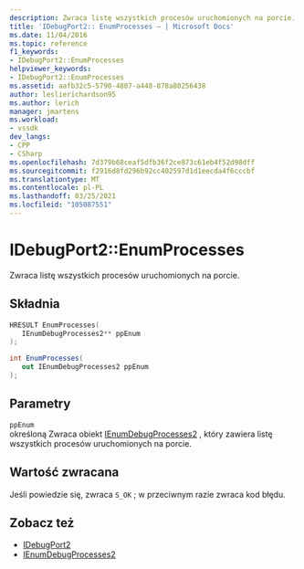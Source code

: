 ```yaml
---
description: Zwraca listę wszystkich procesów uruchomionych na porcie.
title: 'IDebugPort2:: EnumProcesses — | Microsoft Docs'
ms.date: 11/04/2016
ms.topic: reference
f1_keywords:
- IDebugPort2::EnumProcesses
helpviewer_keywords:
- IDebugPort2::EnumProcesses
ms.assetid: aafb32c5-5790-4807-a448-878a80256438
author: leslierichardson95
ms.author: lerich
manager: jmartens
ms.workload:
- vssdk
dev_langs:
- CPP
- CSharp
ms.openlocfilehash: 7d379b68ceaf5dfb36f2ce873c61eb4f52d98dff
ms.sourcegitcommit: f2916d8fd296b92cc402597d1d1eecda4f6cccbf
ms.translationtype: MT
ms.contentlocale: pl-PL
ms.lasthandoff: 03/25/2021
ms.locfileid: "105087551"
---
```

# <a name="idebugport2enumprocesses"></a>IDebugPort2::EnumProcesses
Zwraca listę wszystkich procesów uruchomionych na porcie.

## <a name="syntax"></a>Składnia

```cpp
HRESULT EnumProcesses( 
   IEnumDebugProcesses2** ppEnum
);
```

```csharp
int EnumProcesses( 
   out IEnumDebugProcesses2 ppEnum
);
```

## <a name="parameters"></a>Parametry
`ppEnum`\
określoną Zwraca obiekt [IEnumDebugProcesses2](../../../extensibility/debugger/reference/ienumdebugprocesses2.md) , który zawiera listę wszystkich procesów uruchomionych na porcie.

## <a name="return-value"></a>Wartość zwracana
 Jeśli powiedzie się, zwraca `S_OK` ; w przeciwnym razie zwraca kod błędu.

## <a name="see-also"></a>Zobacz też
- [IDebugPort2](../../../extensibility/debugger/reference/idebugport2.md)
- [IEnumDebugProcesses2](../../../extensibility/debugger/reference/ienumdebugprocesses2.md)
